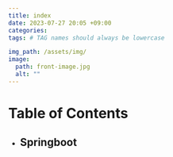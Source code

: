 ```yaml
---
title: index
date: 2023-07-27 20:05 +09:00
categories:
tags: # TAG names should always be lowercase

img_path: /assets/img/
image:
  path: front-image.jpg
  alt: ""
---
```


# Table of Contents

- ## Springboot
